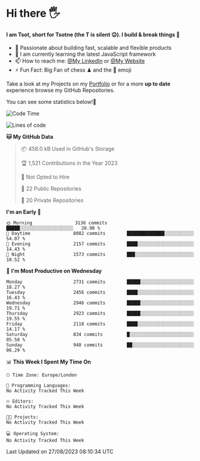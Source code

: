 # Hi there :raised_hand_with_fingers_splayed:
#### I am Tsot, short for Tsotne (the T is silent :wink:). I build & break things :space_invader:
- :telescope: Passionate about building fast, scalable and flexible products
- :seedling: I am currently learning the latest JavaScript framework 
- :mailbox: How to reach me: [@My LinkedIn](https://www.linkedin.com/in/tsotne-gvadzabia/) or [@My Website](https://tsotne.co.uk/contact)
- :zap: Fun Fact: Big Fan of chess ♟ and the 👾 emoji

Take a look at my Projects on my [Portfolio](https://tsotne.co.uk/) or for a more **up to date** experience browse my GitHub Repositories.

You can see some statistics below!:space_invader:
<!--START_SECTION:waka-->
![Code Time](http://img.shields.io/badge/Code%20Time-761%20hrs%202%20mins-blue)

![Lines of code](https://img.shields.io/badge/From%20Hello%20World%20I%27ve%20Written-6.9%20million%20lines%20of%20code-blue)

**🐱 My GitHub Data** 

> 📦 458.0 kB Used in GitHub's Storage 
 > 
> 🏆 1,521 Contributions in the Year 2023
 > 
> 🚫 Not Opted to Hire
 > 
> 📜 22 Public Repositories 
 > 
> 🔑 20 Private Repositories 
 > 
**I'm an Early 🐤** 

```text
🌞 Morning                3136 commits        █████░░░░░░░░░░░░░░░░░░░░   20.98 % 
🌆 Daytime                8082 commits        ██████████████░░░░░░░░░░░   54.07 % 
🌃 Evening                2157 commits        ████░░░░░░░░░░░░░░░░░░░░░   14.43 % 
🌙 Night                  1573 commits        ███░░░░░░░░░░░░░░░░░░░░░░   10.52 % 
```
📅 **I'm Most Productive on Wednesday** 

```text
Monday                   2731 commits        █████░░░░░░░░░░░░░░░░░░░░   18.27 % 
Tuesday                  2456 commits        ████░░░░░░░░░░░░░░░░░░░░░   16.43 % 
Wednesday                2946 commits        █████░░░░░░░░░░░░░░░░░░░░   19.71 % 
Thursday                 2923 commits        █████░░░░░░░░░░░░░░░░░░░░   19.55 % 
Friday                   2118 commits        ████░░░░░░░░░░░░░░░░░░░░░   14.17 % 
Saturday                 834 commits         █░░░░░░░░░░░░░░░░░░░░░░░░   05.58 % 
Sunday                   940 commits         ██░░░░░░░░░░░░░░░░░░░░░░░   06.29 % 
```


📊 **This Week I Spent My Time On** 

```text
🕑︎ Time Zone: Europe/London

💬 Programming Languages: 
No Activity Tracked This Week

🔥 Editors: 
No Activity Tracked This Week

🐱‍💻 Projects: 
No Activity Tracked This Week

💻 Operating System: 
No Activity Tracked This Week
```


 Last Updated on 27/08/2023 08:10:34 UTC
<!--END_SECTION:waka-->
